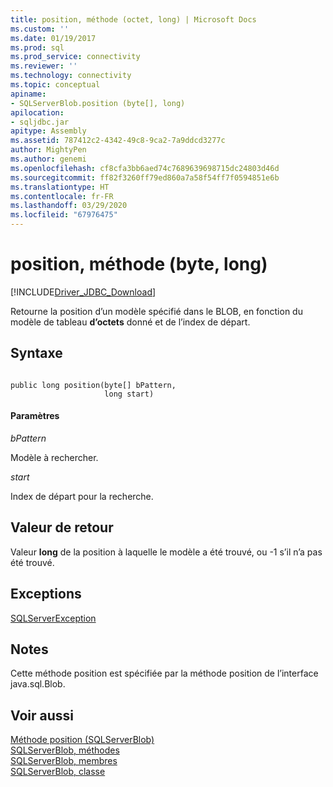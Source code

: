 ```yaml
---
title: position, méthode (octet, long) | Microsoft Docs
ms.custom: ''
ms.date: 01/19/2017
ms.prod: sql
ms.prod_service: connectivity
ms.reviewer: ''
ms.technology: connectivity
ms.topic: conceptual
apiname:
- SQLServerBlob.position (byte[], long)
apilocation:
- sqljdbc.jar
apitype: Assembly
ms.assetid: 787412c2-4342-49c8-9ca2-7a9ddcd3277c
author: MightyPen
ms.author: genemi
ms.openlocfilehash: cf8cfa3bb6aed74c7689639698715dc24803d46d
ms.sourcegitcommit: ff82f3260ff79ed860a7a58f54ff7f0594851e6b
ms.translationtype: HT
ms.contentlocale: fr-FR
ms.lasthandoff: 03/29/2020
ms.locfileid: "67976475"
---
```

# <a name="position-method-byte-long"></a>position, méthode (byte, long)
[!INCLUDE[Driver_JDBC_Download](../../../includes/driver_jdbc_download.md)]

  Retourne la position d’un modèle spécifié dans le BLOB, en fonction du modèle de tableau **d’octets** donné et de l’index de départ.  
  
## <a name="syntax"></a>Syntaxe  
  
```  
  
public long position(byte[] bPattern,  
                     long start)  
```  
  
#### <a name="parameters"></a>Paramètres  
 *bPattern*  
  
 Modèle à rechercher.  
  
 *start*  
  
 Index de départ pour la recherche.  
  
## <a name="return-value"></a>Valeur de retour  
 Valeur **long** de la position à laquelle le modèle a été trouvé, ou -1 s’il n’a pas été trouvé.  
  
## <a name="exceptions"></a>Exceptions  
 [SQLServerException](../../../connect/jdbc/reference/sqlserverexception-class.md)  
  
## <a name="remarks"></a>Notes  
 Cette méthode position est spécifiée par la méthode position de l’interface java.sql.Blob.  
  
## <a name="see-also"></a>Voir aussi  
 [Méthode position &#40;SQLServerBlob&#41;](../../../connect/jdbc/reference/position-method-sqlserverblob.md)   
 [SQLServerBlob, méthodes](../../../connect/jdbc/reference/sqlserverblob-methods.md)   
 [SQLServerBlob, membres](../../../connect/jdbc/reference/sqlserverblob-members.md)   
 [SQLServerBlob, classe](../../../connect/jdbc/reference/sqlserverblob-class.md)  
  
  
